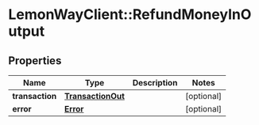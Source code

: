 # LemonWayClient::RefundMoneyInOutput

## Properties
Name | Type | Description | Notes
------------ | ------------- | ------------- | -------------
**transaction** | [**TransactionOut**](TransactionOut.md) |  | [optional] 
**error** | [**Error**](Error.md) |  | [optional] 


